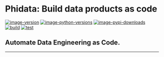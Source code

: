 # Phidata: Build data products as code

[![image-version](https://img.shields.io/pypi/v/phidata?color=blue&label=version)](https://python.org/pypi/phidata)
[![image-python-versions](https://img.shields.io/badge/python->=3.7-blue)](https://github.com/phidatahq/phidata)
[![image-pypi-downloads](https://pepy.tech/badge/phidata)](https://github.com/phidatahq/phidata)
[![build](https://github.com/phidatahq/phidata/actions/workflows/build.yml/badge.svg?branch=main)](https://github.com/phidatahq/phidata/actions/workflows/build.yml)
[![test](https://github.com/phidatahq/phidata/actions/workflows/test.yml/badge.svg?branch=main)](https://github.com/phidatahq/phidata/actions/workflows/test.yml)

## Automate Data Engineering as Code.

---
